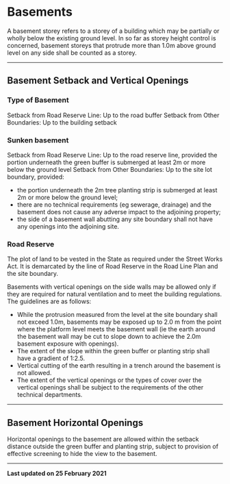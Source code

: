 # Basements

A basement storey refers to a storey of a building which may be partially or wholly below the existing ground level. In so far as storey height control is concerned, basement storeys that protrude more than 1.0m above ground level on any side shall be counted as a storey.

---

## Basement Setback and Vertical Openings

### Type of Basement
Setback from Road Reserve Line: Up to the road buffer
Setback from Other Boundaries: Up to the building setback

### Sunken basement
Setback from Road Reserve Line: Up to the road reserve line, provided the portion underneath the green buffer is submerged at least 2m or more below the ground level
Setback from Other Boundaries: Up to the site lot boundary, provided:
- the portion underneath the 2m tree planting strip is submerged at least 2m or more below the ground level;
- there are no technical requirements (eg sewerage, drainage) and the basement does not cause any adverse impact to the adjoining property;
- the side of a basement wall abutting any site boundary shall not have any openings into the adjoining site.

### Road Reserve
The plot of land to be vested in the State as required under the Street Works Act. It is demarcated by the line of Road Reserve in the Road Line Plan and the site boundary.

Basements with vertical openings on the side walls may be allowed only if they are required for natural ventilation and to meet the building regulations. The guidelines are as follows:
- While the protrusion measured from the level at the site boundary shall not exceed 1.0m, basements may be exposed up to 2.0 m from the point where the platform level meets the basement wall (ie the earth around the basement wall may be cut to slope down to achieve the 2.0m basement exposure with openings).
- The extent of the slope within the green buffer or planting strip shall have a gradient of 1:2.5.
- Vertical cutting of the earth resulting in a trench around the basement is not allowed.
- The extent of the vertical openings or the types of cover over the vertical openings shall be subject to the requirements of the other technical departments.

---

## Basement Horizontal Openings

Horizontal openings to the basement are allowed within the setback distance outside the green buffer and planting strip, subject to provision of effective screening to hide the view to the basement.

---

**Last updated on 25 February 2021**
